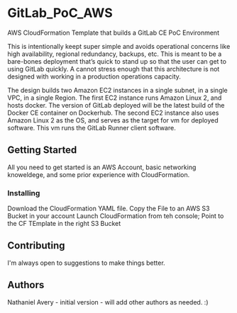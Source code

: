# GitLab_PoC_AWS
AWS CloudFormation Template that builds a GitLab CE PoC Environment

This is intentionally keept super simple and avoids operational concerns like high availability, regional redundancy, backups, etc.  This is meant to be a bare-bones deployment that’s quick to stand up so that the user can get to using GitLab quickly.  A cannot stress enough that this architecture is not designed with working in a production operations capacity.

The design builds two Amazon EC2 instances in a single subnet, in a single VPC, in a single Region.  The first EC2 instance runs Amazon Linux 2, and hosts docker.  The version of GitLab deployed will be the latest build of the Docker CE container on Dockerhub.  The second EC2 instance also uses Amazon Linux 2 as the OS, and serves as the target for vm for deployed software.  This vm runs the GitLab Runner client software.

## Getting Started
All you need to get started is an AWS Account, basic networking knoweldege, and some prior experience with CloudFormation.

### Installing
Download the CloudFormation YAML file.
Copy the File to an AWS S3 Bucket in your account
Launch CloudFormation from teh console; Point to the CF TEmplate in the right S3 Bucket

## Contributing
I'm always open to suggestions to make things better.

## Authors
Nathaniel Avery - initial version - will add other authors as needed. :)
